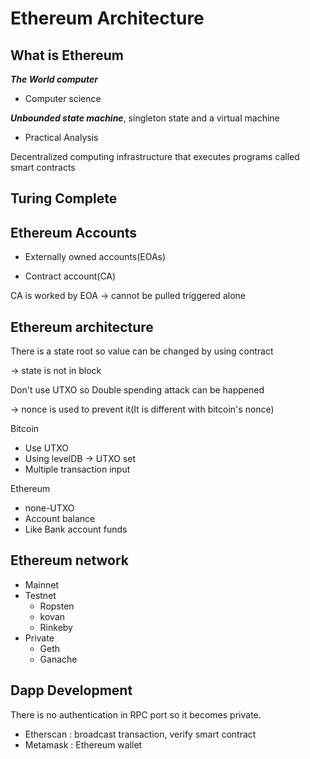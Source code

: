 # Ethereum Architecture

## What is Ethereum

***The World computer*** 

- Computer science

***Unbounded state machine***, singleton state and a virtual machine

- Practical Analysis

Decentralized computing  infrastructure that executes programs called smart contracts

## Turing Complete



## Ethereum Accounts

- Externally owned accounts(EOAs)

- Contract account(CA)

CA is worked by EOA -> cannot be pulled triggered alone

## Ethereum architecture

There is a state root so value can be changed  by using contract

-> state is not in block

Don't use UTXO so Double spending attack can be happened

-> nonce is used to prevent it(It is different with bitcoin's nonce)

Bitcoin

- Use UTXO
- Using levelDB -> UTXO set
- Multiple transaction input

Ethereum

- none-UTXO
- Account balance
- Like Bank account funds

## Ethereum network

- Mainnet
- Testnet
  - Ropsten
  - kovan
  - Rinkeby
- Private
  - Geth
  - Ganache

## Dapp Development

There is no authentication in RPC port so it becomes private.

- Etherscan : broadcast transaction, verify smart contract
- Metamask : Ethereum wallet

